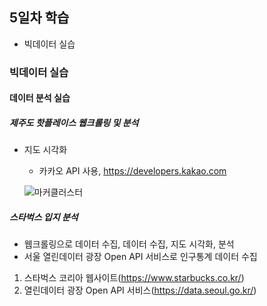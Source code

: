 ## 5일차 학습
- 빅데이터 실습

### 빅데이터 실습
#### 데이터 분석 실습


##### 제주도 핫플레이스 웹크롤링 및 분석
- 지도 시각화 
    - 카카오 API 사용, https://developers.kakao.com

    ![마커클러스터]((https://github.com/b0ong/bigdata-analysis-2024/blob/main/images/ba009.png))

##### 스타벅스 입지 분석
- 웹크롤링으로 데이터 수집, 데이터 수집, 지도 시각화, 분석
- 서울 열린데이터 광장 Open API 서비스로 인구통계 데이터 수집

1. 스타벅스 코리아 웹사이트(https://www.starbucks.co.kr/)
2. 열린데이터 광장 Open API 서비스(https://data.seoul.go.kr/)